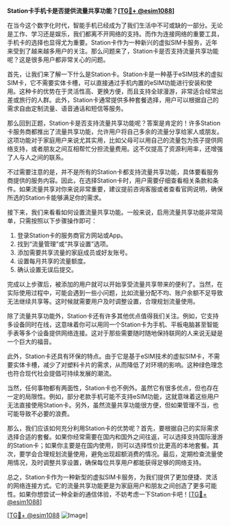 **Station卡手机卡是否提供流量共享功能？[[TG💪+ @esim1088](https://t.me/s/esim1088)]**

在当今这个数字化时代，智能手机已经成为了我们生活中不可或缺的一部分。无论是工作、学习还是娱乐，我们都离不开网络的支持。而作为连接网络的重要工具，手机卡的选择也显得尤为重要。Station卡作为一种新兴的虚拟SIM卡服务，近年来受到了越来越多用户的关注。那么问题来了，Station卡是否支持流量共享功能呢？这是很多用户都非常关心的问题。

首先，让我们来了解一下什么是Station卡。Station卡是一种基于eSIM技术的虚拟SIM卡，它不需要实体卡槽，可以直接通过手机内置的eSIM功能进行安装和使用。这种卡的优势在于灵活性高、更换方便，而且支持全球漫游，非常适合经常出差或旅行的人群。此外，Station卡通常提供多种套餐选择，用户可以根据自己的需求自由定制流量、语音通话和短信等服务。

那么回到正题，Station卡是否支持流量共享功能呢？答案是肯定的！许多Station卡服务商都推出了流量共享功能，允许用户将自己多余的流量分享给家人或朋友。这项功能对于家庭用户来说尤其实用，比如父母可以用自己的流量包为孩子提供网络支持，或者朋友之间互相帮忙分担流量费用。这不仅提高了资源利用率，还增强了人与人之间的联系。

不过需要注意的是，并不是所有的Station卡都支持流量共享功能，具体要看服务商提供的服务内容。因此，在选择Station卡时，用户需要仔细查看相关条款和条件。如果流量共享对你来说非常重要，建议提前咨询客服或者查看官网说明，确保所选的Station卡能够满足你的需求。

接下来，我们来看看如何设置流量共享功能。一般来说，启用流量共享功能非常简单，只需按照以下步骤操作即可：

1. 登录Station卡的服务商官方网站或App。
2. 找到“流量管理”或“共享设置”选项。
3. 添加需要共享流量的家庭成员或好友账号。
4. 设置每月共享的流量额度。
5. 确认设置无误后提交。

完成以上步骤后，被添加的用户就可以开始享受流量共享带来的便利了。当然，在实际使用过程中，可能会遇到一些小问题，比如流量分配不均、账户余额不足导致无法继续共享等。这时候就需要用户及时调整设置，合理规划流量使用。

除了流量共享功能外，Station卡还有许多其他优点值得我们关注。例如，它支持多设备同时在线，这意味着你可以用同一个Station卡为手机、平板电脑甚至智能手表等多个设备提供网络连接。这对于那些需要随时随地保持联网的人来说无疑是一个巨大的福音。

此外，Station卡还具有环保的特点。由于它是基于eSIM技术的虚拟SIM卡，不需要实体卡槽，减少了对塑料卡片的需求，从而降低了对环境的影响。这种绿色理念也符合现代社会提倡可持续发展的潮流。

当然，任何事物都有两面性，Station卡也不例外。虽然它有很多优点，但也存在一定的局限性。例如，部分老款手机可能不支持eSIM功能，这就意味着这些用户无法直接使用Station卡。另外，虽然流量共享功能很方便，但如果管理不当，也可能导致不必要的浪费。

那么，我们应该如何充分利用Station卡的优势呢？首先，要根据自己的实际需求选择合适的套餐。如果你经常需要在国内和国外之间往返，可以选择支持国际漫游的Station卡；如果你主要是在国内使用，则可以选择性价比更高的本地套餐。其次，要学会合理规划流量使用，避免出现超额消费的情况。最后，定期检查流量使用情况，及时调整共享设置，确保每位共享用户都能获得足够的网络支持。

总之，Station卡作为一种新型的虚拟SIM卡服务，为我们提供了更加便捷、灵活的网络连接方式。它的流量共享功能更是为家庭用户和朋友之间创造了更多可能性。如果你想尝试一种全新的通信体验，不妨考虑一下Station卡吧！[[TG💪+ @esim1088](https://t.me/s/esim1088)]

[[TG💪+ @esim1088](https://t.me/s/esim1088) ![Image](https://i.postimg.cc/4NQfJmqS/Snipaste-2025-05-13-00-14-12.png)]